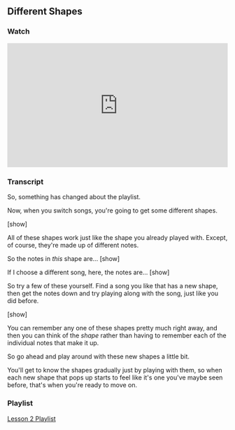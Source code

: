## Different Shapes



### Watch

<style>
.embed-container {
    position: relative;
    padding-bottom: 56.25%;
    height: 0;
    overflow: hidden;
    max-width: 100%;
  }
  iframe{
    position: absolute;
    top: 0;
    left: 0;
    width: 100%;
    height: 100%;
  }
</style>
<div class='embed-container'>
  <iframe src='https://www.youtube.com/embed/rvDND8zNJfw?rel=0' frameborder='0' allowfullscreen></iframe>
</div>


### Transcript

So, something has changed about the playlist.

Now, when you switch songs, you're going to get some different shapes.  

[show]

All of these shapes work just like the shape you already played with. Except, of course, they're made up of different notes.

So the notes in _this_ shape are... [show]

If I choose a different song, here, the notes are... [show]

So try a few of these yourself. Find a song you like that has a new shape, then get the notes down and try playing along with the song, just like you did before. 

[show]

You can remember any one of these shapes pretty much right away, and then you can think of the _shape_ rather than having to remember each of the individual notes that make it up.

So go ahead and play around with these new shapes a little bit.

You'll get to know the shapes gradually just by playing with them, so when each new shape that pops up starts to feel like it's one you've maybe seen before, that's when you're ready to move on.



### Playlist

<a href="https://shapesmusic.github.io/Player-Sketch/a-group" target="_blank">Lesson 2 Playlist</a>
